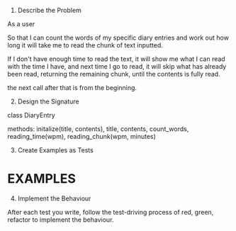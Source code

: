 1. Describe the Problem

As a user

So that I can count the words of my specific diary entries and work out how long it will take me to read the chunk of text inputted. 

If I don't have enough time to read the text, it will show me what I can read with the time I have, and next time I go to read, it will skip what has already been read, returning the remaining chunk, until the contents is fully read.

the next call after that is from the beginning.

2. Design the Signature

class DiaryEntry

methods: initalize(title, contents), title, contents, count_words, reading_time(wpm), reading_chunk(wpm, minutes)

3. Create Examples as Tests

# EXAMPLES




4. Implement the Behaviour

After each test you write, follow the test-driving process of red, green, refactor to implement the behaviour.